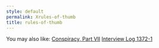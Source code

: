 ```yaml
---
style: default
permalink: Xrules-of-thumb
title: rules-of-thumb
---
```

You may also like:
[Conspiracy, Part VII](http://scp-wiki.net/conspiracy-part-vii)
[Interview Log 1372-1](http://scp-wiki.net/interview-log-1372-1)